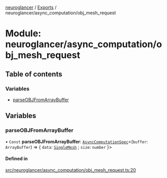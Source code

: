 [neuroglancer](../README.md) / [Exports](../modules.md) / neuroglancer/async\_computation/obj\_mesh\_request

# Module: neuroglancer/async\_computation/obj\_mesh\_request

## Table of contents

### Variables

- [parseOBJFromArrayBuffer](neuroglancer_async_computation_obj_mesh_request.md#parseobjfromarraybuffer)

## Variables

### parseOBJFromArrayBuffer

• `Const` **parseOBJFromArrayBuffer**: [`AsyncComputationSpec`](../interfaces/neuroglancer_async_computation.AsyncComputationSpec.md)<(`buffer`: `ArrayBuffer`) => { `data`: [`SingleMesh`](../interfaces/neuroglancer_single_mesh_backend.SingleMesh.md) ; `size`: `number`  }\>

#### Defined in

[src/neuroglancer/async_computation/obj_mesh_request.ts:20](https://github.com/ActiveBrainAtlas2/neuroglancer/blob/91617476/src/neuroglancer/async_computation/obj_mesh_request.ts#L20)
